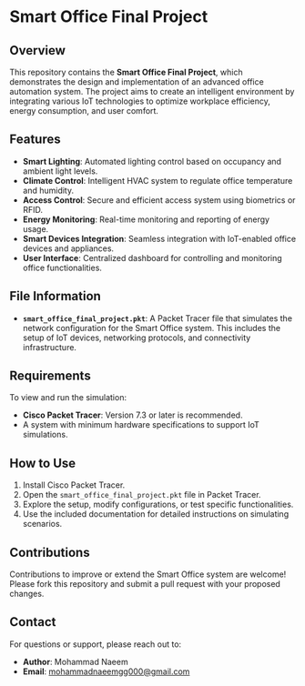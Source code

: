 # Smart Office Final Project

## Overview
This repository contains the **Smart Office Final Project**, which demonstrates the design and implementation of an advanced office automation system. The project aims to create an intelligent environment by integrating various IoT technologies to optimize workplace efficiency, energy consumption, and user comfort.

## Features
- **Smart Lighting**: Automated lighting control based on occupancy and ambient light levels.
- **Climate Control**: Intelligent HVAC system to regulate office temperature and humidity.
- **Access Control**: Secure and efficient access system using biometrics or RFID.
- **Energy Monitoring**: Real-time monitoring and reporting of energy usage.
- **Smart Devices Integration**: Seamless integration with IoT-enabled office devices and appliances.
- **User Interface**: Centralized dashboard for controlling and monitoring office functionalities.

## File Information
- **`smart_office_final_project.pkt`**: A Packet Tracer file that simulates the network configuration for the Smart Office system. This includes the setup of IoT devices, networking protocols, and connectivity infrastructure.

## Requirements
To view and run the simulation:
- **Cisco Packet Tracer**: Version 7.3 or later is recommended.
- A system with minimum hardware specifications to support IoT simulations.

## How to Use
1. Install Cisco Packet Tracer.
2. Open the `smart_office_final_project.pkt` file in Packet Tracer.
3. Explore the setup, modify configurations, or test specific functionalities.
4. Use the included documentation for detailed instructions on simulating scenarios.

## Contributions
Contributions to improve or extend the Smart Office system are welcome! Please fork this repository and submit a pull request with your proposed changes.



## Contact
For questions or support, please reach out to:
- **Author**: Mohammad Naeem
- **Email**: mohammadnaeemgg000@gmail.com
